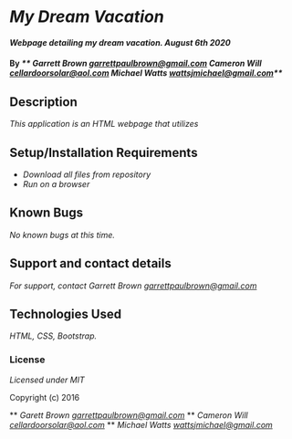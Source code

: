 # _My Dream Vacation_

#### _Webpage detailing my dream vacation. August 6th 2020_

#### By _** Garrett Brown <garrettpaulbrown@gmail.com> Cameron Will <cellardoorsolar@aol.com> Michael Watts <wattsjmichael@gmail.com>**_

## Description

_This application is an HTML webpage that utilizes_

## Setup/Installation Requirements

* _Download all files from repository_
* _Run on a browser_



## Known Bugs

_No known bugs at this time._

## Support and contact details

_For support, contact Garrett Brown <garrettpaulbrown@gmail.com>_

## Technologies Used

_HTML, CSS, Bootstrap._

### License

*Licensed under MIT*

Copyright (c) 2016 

** _Garett Brown <garrettpaulbrown@gmail.com>_
** _Cameron Will <cellardoorsolar@aol.com>_
** _Michael Watts <wattsjmichael@gmail.com>_
